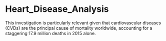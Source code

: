 # Heart_Disease_Analysis
This investigation is particularly relevant given that cardiovascular diseases (CVDs) are the principal cause of mortality worldwide, accounting for a staggering 17.9 million deaths in 2015 alone.
